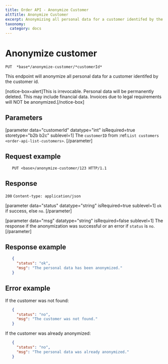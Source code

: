 ```yaml
---
title: Order API - Anonymize Customer
altTitle: Anonymize Customer
excerpt: Anonymizing all personal data for a customer identifed by the customer id.
taxonomy:
  category: docs
---
```


# Anonymize customer

```text
PUT  *base*/anonymize-customer/*customerId*
```

This endpoint will anonymize all personal data for a customer identifed by the customer id.

[notice-box=alert]This is irrevocable. Personal data will be permanently deleted. This may include financial data. Invoices due to legal requirements will NOT be anonymized.[/notice-box]

## Parameters

[parameter data="customerId" datatype="int" isRequired=true storetype="b2b b2c" sublevel=1]
The ``customerID`` from :ref:`List customers <order-api-list-customers>`.
[/parameter]

## Request example

```http
   PUT <base>/anonymize-customer/123 HTTP/1.1
```

## Response

`200` `Content-type: application/json`

[parameter data="status" datatype="string" isRequired=true sublevel=1]
``ok`` if success, else ``no``.
[/parameter]

[parameter data="msg" datatype="string" isRequired=false sublevel=1]
The response if the anonymization was successful or an error if ``status`` is ``no``.
[/parameter]

## Response example

```json
   {
     "status": "ok",
     "msg": "The personal data has been anonymized."
   }
```

## Error example

If the customer was not found:

```json
   {
     "status": "no",
     "msg": "The customer was not found."
   }
```

If the customer was already anonymized:

```json
   {
     "status": "no",
     "msg": "The personal data was already anonymized."
   }
```
